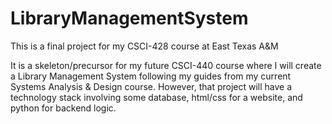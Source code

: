 # LibraryManagementSystem
This is a final project for my CSCI-428 course at East Texas A&amp;M

It is a skeleton/precursor for my future CSCI-440 course where I will create a Library Management System following my guides from my current Systems Analysis &amp; Design course. However, that project will have a technology stack involving some database, html/css for a website, and python for backend logic.
